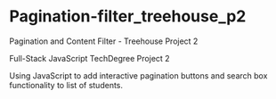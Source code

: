 # Pagination-filter_treehouse_p2
Pagination and Content Filter - Treehouse Project 2


Full-Stack JavaScript TechDegree Project 2


Using JavaScript to add interactive pagination buttons and search box functionality to list of students.
